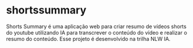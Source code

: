 # shortssummary
Shorts Summary é uma aplicação web para criar resumo de vídeos shorts do youtube utilizando IA para transcrever o conteúdo do vídeo e realizar o resumo do conteúdo. Esse projeto é desenvolvido na trilha NLW IA.
